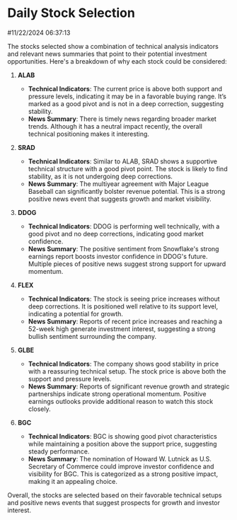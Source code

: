 # Daily Stock Selection
 #11/22/2024 06:37:13

The stocks selected show a combination of technical analysis indicators and relevant news summaries that point to their potential investment opportunities. Here's a breakdown of why each stock could be considered:

1. **ALAB**
   - **Technical Indicators**: The current price is above both support and pressure levels, indicating it may be in a favorable buying range. It’s marked as a good pivot and is not in a deep correction, suggesting stability.
   - **News Summary**: There is timely news regarding broader market trends. Although it has a neutral impact recently, the overall technical positioning makes it interesting.

2. **SRAD**
   - **Technical Indicators**: Similar to ALAB, SRAD shows a supportive technical structure with a good pivot point. The stock is likely to find stability, as it is not undergoing deep corrections.
   - **News Summary**: The multiyear agreement with Major League Baseball can significantly bolster revenue potential. This is a strong positive news event that suggests growth and market visibility.

3. **DDOG**
   - **Technical Indicators**: DDOG is performing well technically, with a good pivot and no deep corrections, indicating good market confidence.
   - **News Summary**: The positive sentiment from Snowflake's strong earnings report boosts investor confidence in DDOG's future. Multiple pieces of positive news suggest strong support for upward momentum.

4. **FLEX**
   - **Technical Indicators**: The stock is seeing price increases without deep corrections. It is positioned well relative to its support level, indicating a potential for growth.
   - **News Summary**: Reports of recent price increases and reaching a 52-week high generate investment interest, suggesting a strong bullish sentiment surrounding the company.

5. **GLBE**
   - **Technical Indicators**: The company shows good stability in price with a reassuring technical setup. The stock price is above both the support and pressure levels.
   - **News Summary**: Reports of significant revenue growth and strategic partnerships indicate strong operational momentum. Positive earnings outlooks provide additional reason to watch this stock closely.

6. **BGC**
   - **Technical Indicators**: BGC is showing good pivot characteristics while maintaining a position above the support price, suggesting steady performance.
   - **News Summary**: The nomination of Howard W. Lutnick as U.S. Secretary of Commerce could improve investor confidence and visibility for BGC. This is categorized as a strong positive impact, making it an appealing choice.

Overall, the stocks are selected based on their favorable technical setups and positive news events that suggest prospects for growth and investor interest.
